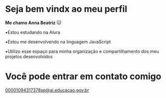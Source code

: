 # Seja bem vindx ao meu perfil
**Me chamo Anna Beatriz** 🐱

▪️Estou estudando na Alura

▪️Estou me desenvolvendo na linguagem JavaScript

▪️Utilizo esse espaço para minha organização e compartilhamento dos meu projetos desenvolvidos

# Você pode entrar em contato comigo 
00001094317378sp@al.educacao.gov.br


